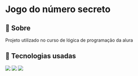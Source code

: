 <h1>Jogo do número secreto</h1>

<h2> 📄 Sobre</h2>
<p>Projeto utilizado no curso de lógica de programação da alura </p>

## 🚀 Tecnologias usadas
<div>
  <img src="https://img.shields.io/badge/HTML5-E34F26?style=for-the-badge&logo=html5&logoColor=white">
  <img src="https://img.shields.io/badge/CSS3-1572B6?style=for-the-badge&logo=css3&logoColor=white">
  <img src="https://img.shields.io/badge/JavaScript-F7DF1E?style=for-the-badge&logo=javascript&logoColor=black">
</div>
